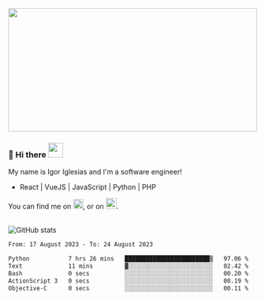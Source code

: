 <img src="https://c.tenor.com/KjVxfRrrncUAAAAd/matrix.gif" width="100%" height="250px">

### 🔭 Hi there <img src="https://raw.githubusercontent.com/MartinHeinz/MartinHeinz/master/wave.gif" width="30px">


My name is Igor Iglesias and I'm a software engineer!
<br>

<ul>
  <li> React | VueJS | JavaScript | Python | PHP </li>
</ul>
You can find me on <a href="https://twitter.com/IgorIglesias5"><img src="https://i.imgur.com/JLLlB5S.png" width="20px"></a>, or on <a href="https://www.linkedin.com/in/igor-iglesias-62478428/"><img src="https://i.imgur.com/PXyIkWx.png" width="22px"></a>.

<br>
<br>

![GitHub stats](https://github-readme-stats.vercel.app/api?username=igoiglesias&show_icons=true&count_private=true&theme=chartreuse-dark&hide_title=true)

<!--START_SECTION:waka-->

```txt
From: 17 August 2023 - To: 24 August 2023

Python           7 hrs 26 mins   ████████████████████████▒   97.06 %
Text             11 mins         ▓░░░░░░░░░░░░░░░░░░░░░░░░   02.42 %
Bash             0 secs          ░░░░░░░░░░░░░░░░░░░░░░░░░   00.20 %
ActionScript 3   0 secs          ░░░░░░░░░░░░░░░░░░░░░░░░░   00.19 %
Objective-C      0 secs          ░░░░░░░░░░░░░░░░░░░░░░░░░   00.11 %
```

<!--END_SECTION:waka-->
